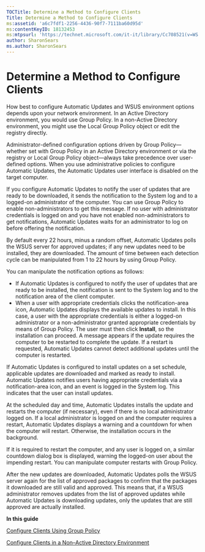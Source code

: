 ```yaml
---
TOCTitle: Determine a Method to Configure Clients
Title: Determine a Method to Configure Clients
ms:assetid: 'a6c7fdf1-2256-4436-90f7-7111ba60d95d'
ms:contentKeyID: 18132453
ms:mtpsurl: 'https://technet.microsoft.com/it-it/library/Cc708521(v=WS.10)'
author: SharonSears
ms.author: SharonSears
---
```


Determine a Method to Configure Clients
=======================================

How best to configure Automatic Updates and WSUS environment options depends upon your network environment. In an Active Directory environment, you would use Group Policy. In a non-Active Directory environment, you might use the Local Group Policy object or edit the registry directly.

Administrator-defined configuration options driven by Group Policy—whether set with Group Policy in an Active Directory environment or via the registry or Local Group Policy object—always take precedence over user-defined options. When you use administrative policies to configure Automatic Updates, the Automatic Updates user interface is disabled on the target computer.

If you configure Automatic Updates to notify the user of updates that are ready to be downloaded, it sends the notification to the System log and to a logged-on administrator of the computer. You can use Group Policy to enable non-administrators to get this message. If no user with administrator credentials is logged on and you have not enabled non-administrators to get notifications, Automatic Updates waits for an administrator to log on before offering the notification.

By default every 22 hours, minus a random offset, Automatic Updates polls the WSUS server for approved updates; if any new updates need to be installed, they are downloaded. The amount of time between each detection cycle can be manipulated from 1 to 22 hours by using Group Policy.

You can manipulate the notification options as follows:

-   If Automatic Updates is configured to notify the user of updates that are ready to be installed, the notification is sent to the System log and to the notification area of the client computer.
-   When a user with appropriate credentials clicks the notification-area icon, Automatic Updates displays the available updates to install. In this case, a user with the appropriate credentials is either a logged-on administrator or a non-administrator granted appropriate credentials by means of Group Policy. The user must then click **Install**, so the installation can proceed. A message appears if the update requires the computer to be restarted to complete the update. If a restart is requested, Automatic Updates cannot detect additional updates until the computer is restarted.

If Automatic Updates is configured to install updates on a set schedule, applicable updates are downloaded and marked as ready to install. Automatic Updates notifies users having appropriate credentials via a notification-area icon, and an event is logged in the System log. This indicates that the user can install updates.

At the scheduled day and time, Automatic Updates installs the update and restarts the computer (if necessary), even if there is no local administrator logged on. If a local administrator is logged on and the computer requires a restart, Automatic Updates displays a warning and a countdown for when the computer will restart. Otherwise, the installation occurs in the background.

If it is required to restart the computer, and any user is logged on, a similar countdown dialog box is displayed, warning the logged-on user about the impending restart. You can manipulate computer restarts with Group Policy.

After the new updates are downloaded, Automatic Updates polls the WSUS server again for the list of approved packages to confirm that the packages it downloaded are still valid and approved. This means that, if a WSUS administrator removes updates from the list of approved updates while Automatic Updates is downloading updates, only the updates that are still approved are actually installed.

**In this guide**

[Configure Clients Using Group Policy](https://technet.microsoft.com/d7d4c391-f707-4257-8987-e40705e097e7)

[Configure Clients in a Non–Active Directory Environment](https://technet.microsoft.com/1776f85d-a326-4f1d-a2ed-2fdd21d590d7)
